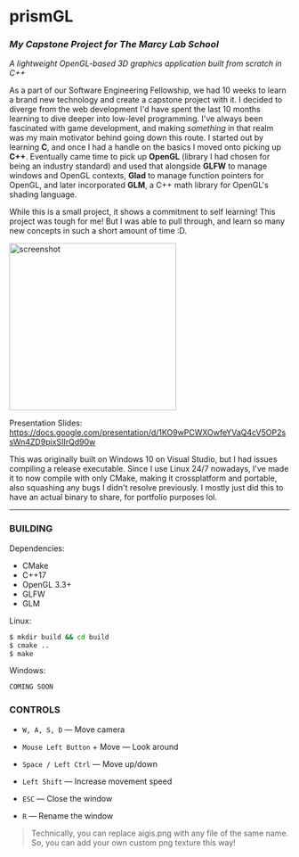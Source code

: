 # prismGL
### _My Capstone Project for The Marcy Lab School_
*A lightweight OpenGL-based 3D graphics application built from scratch in C++*

As a part of our Software Engineering Fellowship, we had 10 weeks to learn a brand new technology and create a capstone project with it.
I decided to diverge from the web development I'd have spent the last 10 months learning to dive deeper into low-level programming. I've always been fascinated with game development, and making *something* in that realm was my main motivator behind going down this route. I started out by learning **C**, and once I had a handle on the basics I moved onto picking up **C++**. Eventually came time to pick up **OpenGL** (library I had chosen for being an industry standard) and used that alongside **GLFW** to manage windows and OpenGL contexts, **Glad** to manage function pointers for OpenGL, and later incorporated **GLM**, a C++ math library for OpenGL's shading language.

While this is a small project, it shows a commitment to self learning! This project was tough for me! But I was able to pull through, and learn so many new concepts in such a short amount of time :D.

<!-- ![Screenshot](https://github.com/tailsmonster/portfolio/blob/main/vite-project/src/assets/static/screenshots/prismgl.png?raw=true) -->
<img src="https://github.com/tailsmonster/portfolio/blob/main/vite-project/src/assets/static/screenshots/prismgl.png?raw=true" alt="screenshot" height="300">

Presentation Slides: https://docs.google.com/presentation/d/1KO9wPCWXOwfeYVaQ4cV5OP2ssWn4ZD9pixSIIrQd90w

This was originally built on Windows 10 on Visual Studio, but I had issues compiling a release executable. Since I use Linux 24/7 nowadays, I've made it to now compile with only CMake, making it crossplatform and portable, also squashing any bugs I didn't resolve previously. I mostly just did this to have an actual binary to share, for portfolio purposes lol.

---

### BUILDING

Dependencies:
- CMake
- C++17
- OpenGL 3.3+
- GLFW 
- GLM

Linux:
```bash
$ mkdir build && cd build
$ cmake ..
$ make
```

Windows:

```bash
COMING SOON
```

### CONTROLS

- `W, A, S, D` — Move camera

- `Mouse Left Button` + Move — Look around

- `Space / Left Ctrl` — Move up/down

- `Left Shift` — Increase movement speed

- `ESC` — Close the window

- `R`  — Rename the window

> Technically, you can replace aigis.png with any file of the same name. So, you can add your own custom png texture this way!
